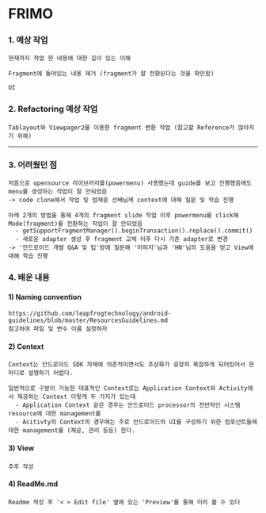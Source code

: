 # FRIMO

### 1. 예상 작업
    현재까지 작업 한 내용에 대한 깊이 있는 이해
    
    Fragment에 들어있는 내용 제거 (fragment가 잘 전환된다는 것을 확인함)
    
    UI

### 2. Refactoring 예상 작업
    Tablayout와 Viewpager2를 이용한 fragment 변환 작업 (참고할 Reference가 많아지기 위해)

----------

### 3. 어려웠던 점
```
처음으로 opensource 라이브러리를(powermenu) 사용했는데 guide를 보고 진행했음에도 menu를 생성하는 작업이 잘 안되었음
-> code clone해서 작업 및 엄재웅 선배님께 context에 대해 질문 및 학습 진행

아래 2개의 방법을 통해 4개의 fragment slide 작업 이후 powermenu를 click해 Mode(fragment)를 전환하는 작업이 잘 안되었음
  - getSupportFragmentManager().beginTransaction().replace().commit()
  - 새로운 adapter 생성 후 fragment 교체 이후 다시 기존 adapter로 변경
-> '안드로이드 개발 Q&A 및 팁'방에 질문해 '어피치'님과 'HN'님의 도움을 얻고 View에 대해 학습 진행

```

### 4. 배운 내용
#### 1) Naming convention
    https://github.com/leapfrogtechnology/android-guidelines/blob/master/ResourcesGuidelines.md
    참고하여 파일 및 변수 이름 설정하자      

#### 2) Context
```
Context는 안드로이드 SDK 자체에 의존적이면서도 추상화가 굉장히 복잡하게 되어있어서 한마디로 설명하기 어렵다.

일반적으로 구분이 가능한 대표적인 Context로는 Application Context와 Activity에서 제공하는 Context 이렇게 두 가지가 있는데
  - Application Context 같은 경우는 안드로이드 processor의 전반적인 시스템 resource에 대한 management를
  - Acitivty의 Context의 경우에는 주로 안드로이드의 UI를 구성하기 위한 컴포넌트들에 대한 management를 (제공, 관리 등등) 한다.
```
    
#### 3) View
    추후 작성

#### 4) ReadMe.md
    Readme 작성 후 '< > Edit file' 옆에 있는 'Preview'를 통해 미리 볼 수 있다
